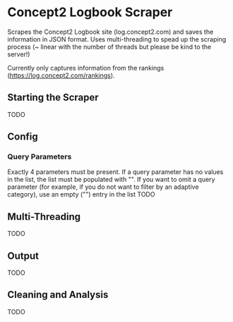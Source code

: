 # Concept2 Logbook Scraper

Scrapes the Concept2 Logbook site (log.concept2.com) and saves the information in JSON format. Uses multi-threading to spead up the scraping process (~ linear with the number of threads but please be kind to the server!)

Currently only captures information from the rankings (https://log.concept2.com/rankings).

## Starting the Scraper
TODO

## Config

### Query Parameters
Exactly 4 parameters must be present. If a query parameter has no values in the list, the list must be populated with "".
If you want to omit a query parameter (for example, if you do not want to filter by an adaptive category), use an empty ("") entry in the list
TODO

## Multi-Threading
TODO

## Output
TODO

## Cleaning and Analysis
TODO
